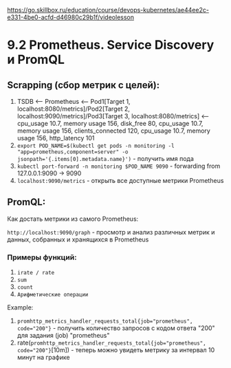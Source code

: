 https://go.skillbox.ru/education/course/devops-kubernetes/ae44ee2c-e331-4be0-acfd-d46980c29b1f/videolesson

# 9.2 Prometheus. Service Discovery и PromQL

## Scrapping (сбор метрик с целей):

1. TSDB <-- Prometheus <-- Pod1[Target 1, localhost:8080/metrics]/Pod2[Target 2, localhost:9090/metrics]/Pod3[Target 3, localhost:8080/metrics] <-- cpu_usage 10.7, memory usage 156, disk_free 80, cpu_usage 10.7, memory usage 156, clients_connected 120, cpu_usage 10.7, memory usage 156, http_latency 101
2. `export POD_NAME=$(kubectl get pods -n monitoring -l "app=prometheus,component=server" -o jsonpath='{.items[0].metadata.name}')` - получить имя пода
3. `kubectl port-forward -n monitoring $POD_NAME 9090` - forwarding from 127.0.0.1:9090 -> 9090
4. `localhost:9090/metrics` - открыть все доступные метрики Prometheus


## PromQL:
Как достать метрики из самого Prometheus:

`http://localhost:9090/graph` - просмотр и анализ различных метрик и данных, собранных и хранящихся в Prometheus

### Примеры функций:

1. `irate / rate `
2. `sum`
3. `count`
4. `Арифметические операции`

Example: 
1. `promhttp_metrics_handler_requests_total{job="prometheus", code="200"}` - получить количество запросов с кодом ответа "200" для задания (job) "prometheus"
2. rate(`promhttp_metrics_handler_requests_total{job="prometheus", code="200"}`[10m]) - теперь можно увидеть метрику за интервал 10 минут на графике